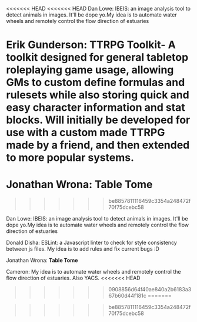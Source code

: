 <<<<<<< HEAD
<<<<<<< HEAD
Dan Lowe: IBEIS: an image analysis tool to detect animals in images. It'll be dope yo.My idea is to automate water wheels and remotely control the flow direction of estuaries

Erik Gunderson: TTRPG Toolkit- A toolkit designed for general tabletop roleplaying game usage, allowing GMs to custom define formulas and rulesets while also storing quick and easy character information and stat blocks. Will initially be developed for use with a custom made TTRPG made by a friend, and then extended to more popular systems.
=======
Jonathan Wrona: **Table Tome**
=======
>>>>>>> be8857811116459c3354a248472f70f75dcebc58

Dan Lowe: IBEIS: an image analysis tool to detect animals in images. It'll be dope yo.My idea is to automate water wheels and remotely control the flow direction of estuaries

Donald Disha: ESLint: a Javascript linter to check for style consistency between js files. My idea is to add rules and fix current bugs :D

Jonathan Wrona: **Table Tome**

Cameron: My idea is to automate water wheels and remotely control the flow direction of estuaries. Also YACS.
<<<<<<< HEAD
>>>>>>> 0908856d64f40ae840a2b6183a367b60d44f181c
=======

>>>>>>> be8857811116459c3354a248472f70f75dcebc58

